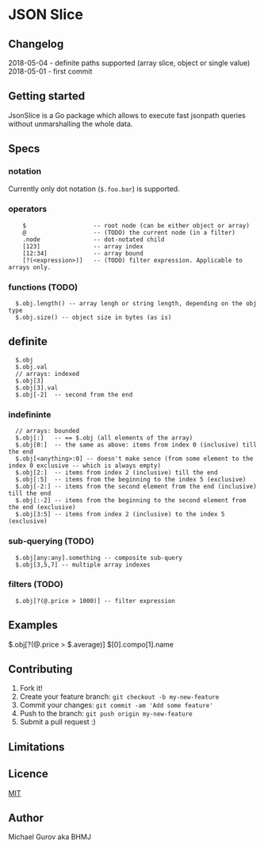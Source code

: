 # JSON Slice

## Changelog

2018-05-04 - definite paths supported (array slice, object or single value)  
2018-05-01 - first commit

## Getting started

JsonSlice is a Go package which allows to execute fast jsonpath queries without unmarshalling the whole data.

## Specs

### notation

Currently only dot notation (`$.foo.bar`) is supported.

### operators
```
    $                   -- root node (can be either object or array)
    @                   -- (TODO) the current node (in a filter)
    .node               -- dot-notated child
    [123]               -- array index
    [12:34]             -- array bound
    [?(<expression>)]   -- (TODO) filter expression. Applicable to arrays only.
```
### functions (TODO)
```
  $.obj.length() -- array lengh or string length, depending on the obj type
  $.obj.size() -- object size in bytes (as is)
```
## definite
```
  $.obj
  $.obj.val
  // arrays: indexed
  $.obj[3]
  $.obj[3].val
  $.obj[-2]  -- second from the end
```
### indefininte
```
  // arrays: bounded
  $.obj[:]   -- == $.obj (all elements of the array)
  $.obj[0:]  -- the same as above: items from index 0 (inclusive) till the end
  $.obj[<anything>:0] -- doesn't make sence (from some element to the index 0 exclusive -- which is always empty)
  $.obj[2:]  -- items from index 2 (inclusive) till the end
  $.obj[:5]  -- items from the beginning to the index 5 (exclusive)
  $.obj[-2:] -- items from the second element from the end (inclusive) till the end
  $.obj[:-2] -- items from the beginning to the second element from the end (exclusive)
  $.obj[3:5] -- items from index 2 (inclusive) to the index 5 (exclusive)
```
### sub-querying (TODO)
```
  $.obj[any:any].something -- composite sub-query
  $.obj[3,5,7] -- multiple array indexes
```
### filters (TODO)
```
  $.obj[?(@.price > 1000)] -- filter expression
```

## Examples

  $.obj[?(@.price > $.average)]
  $[0].compo[1].name

## Contributing
1. Fork it!
2. Create your feature branch: `git checkout -b my-new-feature`
3. Commit your changes: `git commit -am 'Add some feature'`
4. Push to the branch: `git push origin my-new-feature`
5. Submit a pull request :)

## Limitations

## Licence

[MIT](http://opensource.org/licenses/MIT)

## Author

Michael Gurov aka BHMJ

